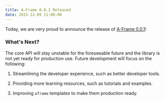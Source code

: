 ```yaml
---
title: A-Frame 0.0.1 Released
date: 2015-12-09 11:00:00
---
```


Today, we are very proud to announce the release of [A-Frame 0.0.1](https://github.com/aframevr/aframe/releases/tag/0.0.1)!

<!-- more -->

### What's Next?

The core API will stay unstable for the foreseeable future and the library is not yet ready for production use. Future development will focus on the following:

1. Streamlining the developer experience, such as better developer tools.

2. Providing more learning resources, such as tutorials and examples.

3. Improving `aframe` templates to make them production ready.
